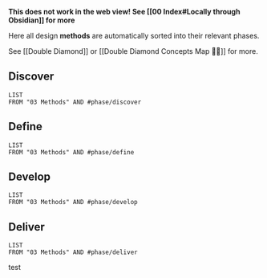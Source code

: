 **This does not work in the web view! See [[00 Index#Locally through Obsidian]] for more**

Here all design **methods** are automatically sorted into their relevant phases.

See [[Double Diamond]] or [[Double Diamond Concepts Map 💎💎]] for more.
## Discover 
```dataview
LIST
FROM "03 Methods" AND #phase/discover 
```

## Define 
```dataview
LIST
FROM "03 Methods" AND #phase/define 
```

## Develop
```dataview
LIST
FROM "03 Methods" AND #phase/develop 
```

## Deliver
```dataview
LIST
FROM "03 Methods" AND #phase/deliver
```

test 

